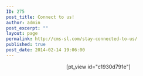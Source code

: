 ```yaml
---
ID: 275
post_title: Connect to us!
author: admin
post_excerpt: ""
layout: page
permalink: http://cms-sl.com/stay-connected-to-us/
published: true
post_date: 2014-02-14 19:06:00
---
```

<p style="text-align: center;">[pt_view id="c1930d791e"]</p>